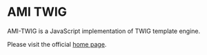AMI TWIG
========

AMI-TWIG is a JavaScript implementation of TWIG template engine.

Please visit the official [home page](http://www.cern.ch/ami/twig/).
